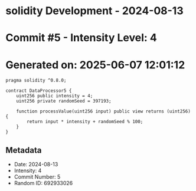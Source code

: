 ﻿# solidity Development - 2024-08-13
# Commit #5 - Intensity Level: 4
# Generated on: 2025-06-07 12:01:12
```solidity
pragma solidity ^0.8.0;

contract DataProcessor5 {
    uint256 public intensity = 4;
    uint256 private randomSeed = 397193;

    function processValue(uint256 input) public view returns (uint256) {
        return input * intensity + randomSeed % 100;
    }
}
```
## Metadata
- Date: 2024-08-13
- Intensity: 4
- Commit Number: 5
- Random ID: 692933026
